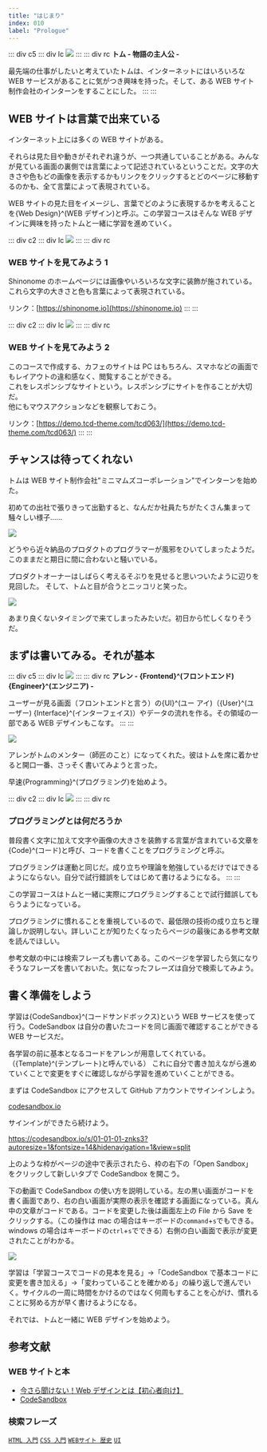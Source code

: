 ```yaml
---
title: "はじまり"
index: 010
label: "Prologue"
---
```


::: div c5
::: div lc
![](./images/tom.png)
:::
::: div rc
**トム - 物語の主人公 -**

最先端の仕事がしたいと考えていたトムは、インターネットにはいろいろな WEB サービスがあることに気がつき興味を持った。そして、ある WEB サイト制作会社のインターンをすることにした。
:::
:::

## WEB サイトは言葉で出来ている

インターネット上には多くの WEB サイトがある。

それらは見た目や動きがそれぞれ違うが、一つ共通していることがある。みんなが見ている画面の裏側では言葉によって記述されているということだ。文字の大きさや色もどの画像を表示するかもリンクをクリックするとどのページに移動するのかも、全て言葉によって表現されている。

WEB サイトの見た目をイメージし、言葉でどのように表現するかを考えることを{Web Design}^(WEB デザイン)と呼ぶ。この学習コースはそんな WEB デザインに興味を持ったトムと一緒に学習を進めていく。

::: div c2
::: div lc
![](./images/website-sample-01.png)
:::
::: div rc

### WEB サイトを見てみよう 1

Shinonome のホームページには画像やいろいろな文字に装飾が施されている。これら文字の大きさと色も言葉によって表現されている。

リンク：[https://shinonome.io](https://shinonome.io)
:::
:::

::: div c2
::: div lc
![](./images/website-sample-02.png)
:::
::: div rc

### WEB サイトを見てみよう 2

このコースで作成する、カフェのサイトは PC はもちろん、スマホなどの画面でもレイアウトの違和感なく、閲覧することができる。  
これをレスポンシブなサイトという。レスポンシブにサイトを作ることが大切だ。  
他にもマウスアクションなどを観察しておこう。

リンク：[https://demo.tcd-theme.com/tcd063/](https://demo.tcd-theme.com/tcd063/)
:::
:::

## チャンスは待ってくれない

トムは WEB サイト制作会社"ミニマムズコーポレーション"でインターンを始めた。

初めての出社で張りきって出勤すると、なんだか社員たちがたくさん集まって騒々しい様子……

![](./images/sick.png)

どうやら近々納品のプロダクトのプログラマーが風邪をひいてしまったようだ。このままだと期日に間に合わないと騒いでいる。

プロダクトオーナーはしばらく考えるそぶりを見せると思いついたように辺りを見回した。 そして、トムと目が合うとニッコリと笑った。

![](./images/new-comer.png)

あまり良くないタイミングで来てしまったみたいだ。初日から忙しくなりそうだ。

## まずは書いてみる。それが基本

::: div c5
::: div lc
![](./images/alen.png)
:::
::: div rc
**アレン - {Frontend}^(フロントエンド) {Engineer}^(エンジニア) -**

ユーザーが見る画面（フロントエンドと言う）の{UI}^(ユー アイ)（{User}^(ユーザー) {Interface}^(インターフェイス)）やデータの流れを作る。その領域の一部である WEB デザインもこなす。
:::
:::

![](./images/practice-first.png)

アレンがトムのメンター（師匠のこと）になってくれた。彼はトムを席に着かせると開口一番、さっそく書いてみようと言った。

早速{Programming}^(プログラミング)を始めよう。

::: div c2
::: div lc
![](./images/code.png)
:::
::: div rc

### プログラミングとは何だろうか

普段書く文字に加えて文字や画像の大きさを装飾する言葉が含まれている文章を{Code}^(コード)と呼び、コードを書くことをプログラミングと呼ぶ。

プログラミングは運動と同じだ。成り立ちや理論を勉強しているだけではできるようにならない。自分で試行錯誤をしてはじめて書けるようになる。
:::
:::

この学習コースはトムと一緒に実際にプログラミングすることで試行錯誤してもらうようになっている。

プログラミングに慣れることを重視しているので、最低限の技術の成り立ちと理論しか説明しない。詳しいことが知りたくなったらページの最後にある参考文献を読んでほしい。

参考文献の中には検索フレーズも書いてある。このページを学習したら気になりそうなフレーズを書いておいた。気になったフレーズは自分で検索してみよう。

## 書く準備をしよう

学習は{CodeSandbox}^(コードサンドボックス)という WEB サービスを使って行う。CodeSandbox は自分の書いたコードを同じ画面で確認することができる WEB サービスだ。

各学習の前に基本となるコードをアレンが用意してくれている。（{Template}^(テンプレート)と呼んでいる）
これに自分で書き加えながら進めていくことで変更をすぐに確認しながら学習を進めていくことができる。

まずは CodeSandbox にアクセスして GitHub アカウントでサインインしよう。

[codesandbox.io](https://codesandbox.io)

サインインができたら続けよう。

https://codesandbox.io/s/01-01-01-znks3?autoresize=1&fontsize=14&hidenavigation=1&view=split

上のような枠がページの途中で表示されたら、枠の右下の「Open Sandbox」
をクリックして新しいタブで CodeSandbox を開こう。

下の動画で CodeSandbox の使い方を説明している。左の黒い画面がコードを書く画面であり、右の白い画面が実際の表示を確認する画面になっている。真ん中の文章がコードである。コードを変更した後は画面左上の File から Save をクリックする。（この操作は mac の場合はキーボードの`command`+`s`でもできる。windows の場合はキーボードの`ctrl`+`s`でできる）右側の白い画面で表示が変更されたことがわかる。

![](./images/codesandbox-tutorial.png)

学習は「学習コースでコードの見本を見る」→「CodeSandbox で基本コードに変更を書き加える」→「変わっていることを確かめる」の繰り返しで進んでいく。サイクルの一周に時間をかけるのではなく何周もすることを心がけ、慣れることに努める方が早く書けるようになる。

それでは、トムと一緒に WEB デザインを始めよう。

## 参考文献

### WEB サイトと本

- [今さら聞けない！Web デザインとは【初心者向け】](https://techacademy.jp/magazine/7942)
- [CodeSandbox](https://codesandbox.io)

### 検索フレーズ

[`HTML 入門`](https://www.google.com/search?q=HTML+%E5%85%A5%E9%96%80)
[`CSS 入門`](https://www.google.com/search?q=CSS+%E5%85%A5%E9%96%80)
[`WEBサイト 歴史`](http://google.com/search?q=WEB%E3%82%B5%E3%82%A4%E3%83%88+%E6%AD%B4%E5%8F%B2)
[`UI`](https://www.google.com/search?q=UI)
